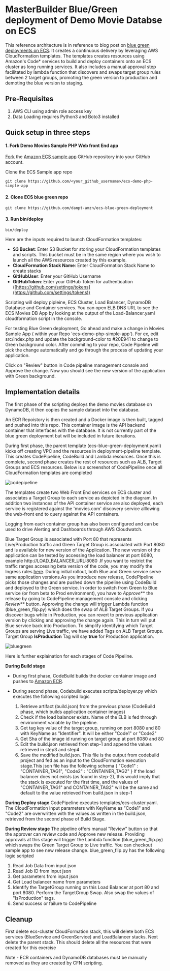 
# MasterBuilder Blue/Green deployment of Demo Movie Databse on ECS

This reference architecture is in reference to blog post on [blue green deployments on ECS](https://aws.amazon.com/blogs/compute/bluegreen-deployments-with-amazon-ecs/). It creates a continuous delivery by leveraging AWS CloudFormation templates. The templates creates resources using Amazon's Code* services to build and deploy containers onto an ECS cluster as long running services. It also includes a manual approval step facilitated by lambda function that discovers and swaps target group rules between 2 target groups, promoting the green version to production and demoting the blue version to staging.

## Pre-Requisites
1) AWS CLI using admin role access key
2) Data Loading requires Python3 and Boto3 installed 


## Quick setup in three steps

#### 1. Fork Demo Movies Sample PHP Web front End app

[Fork](https://help.github.com/articles/fork-a-repo/) the [Amazon ECS sample app](https://github.com/danpt-amzn/ecs-demo-php-simple-app) GitHub repository into your GitHub account.

Clone the ECS Sample app repo 
```console
git clone https://github.com/<your_github_username>/ecs-demo-php-simple-app
```

#### 2. Clone ECS blue green repo

```console
git clone https://github.com/danpt-amzn/ecs-blue-green-deployment
```

#### 3. Run bin/deploy
```console
bin/deploy
```

Here are the inputs required to launch CloudFormation templates:
  * **S3 Bucket**: Enter S3 Bucket for storing your CloudFormation templates and scripts. This bucket must be in the same region where you wish to launch all the AWS resources created by this example.
  * **CloudFormation Stack Name**: Enter CloudFormation Stack Name to create stacks
  * **GitHubUser**: Enter your GitHub Username
  * **GitHubToken**: Enter your GitHub Token for authentication ([https://github.com/settings/tokens](https://github.com/settings/tokens))

Scripting will deploy pipleine, ECS Cluster, Load Balancer, DynamoDB Database and Container services.
You can open ELB DNS URL to see the ECS Movies DB App by looking at the output of the Load-Balancer.yaml cloudformation script in the console.

For testing Blue Green deployment, Go ahead and make a change in Movies Sample App ( within your Repo 'ecs-demo-php-simple-app'). For ex, edit src/index.php and update the background-color to #20E941 to change to Green background color. After commiting to your repo, Code Pipeline will pick the change automatically and go through the process of updating your application. 

Click on "Review" button in Code pipeline management console and Approve the change. Now you should see the new version of the application with Green background. 

## Implementation details
The first phase of the scripting deploys the demo movies database on DynamoDB, it then copies the sample dataset into the database.

An ECR Repoistory is then created and a Docker image is then built, tagged and pushed into this repo. This container image is the API backend container that interfaces with the database. It is not currently part of the blue green deployment but will be included in future iterations.

During first phase, the parent template (ecs-blue-green-deployment.yaml) kicks off creating VPC and the resources in deployment-pipeline template.
This creates CodePipeline, CodeBuild and Lambda resources. Once this is complete, second phase creates the rest of resources such as ALB,
Target Groups and ECS resources. Below is a screenshot of CodePipeline once all CloudFormation templates are completed

![codepipeline](images/codepipeline1.png)

The templates create two Web Front End services on ECS cluster and associates a Target Group to each service as depicted in the diagram. In addition two instances of the API container service are also deployed, each service is registered against the 'movies.com' discovery service alllowing the web-front end to query against the API containers.

Logging from each container group has also been configured and can be used to drive Alerting and Dashboards through AWS Cloudwatch.

Blue Target Group is associated with Port 80 that represents Live/Production traffic and Green Target Group is associated with Port 8080 and is available for new version of the Application.
The new version of the application can be tested by accessing the load balancer at port 8080, example http://LOAD_BALANCER_URL:8080 .If you want to restrict the traffic ranges accessing beta version of the code, you may modify the Ingress rules [here](https://github.com/awslabs/ecs-blue-green-deployment/blob/master/templates/load-balancer.yaml#L30).
During initial rollout, both Blue and Green service serve same application versions.As you introduce new release, CodePipeline picks those changes and are pushed down the pipeline using CodeBuild and deployed to the Green service. In order to switch from Green to Blue service (or from beta to Prod environment), you have to _Approve_** the release by going to CodePipeline management console and clicking _Review_** button. Approving the change will trigger Lambda function (blue_green_flip.py) which does the swap of ALB Target Groups. If you discover bugs while in Production, you can revert to previous application version by clicking and approving the change again. This in turn will put Blue service back into Production. To simplify identifying which Target Groups are serving Live traffic, we have added Tags on ALB Target Groups. Target Group **IsProduction** Tag will say **true** for Production application.

![bluegreen](images/ecs-bluegreen.png)

Here is further explaination for each stages of Code Pipeline.  

**During Build stage**

* During first phase, CodeBuild builds the docker container image and pushes to [Amazon ECR](https://aws.amazon.com/ecr/).
 
* During second phase, Codebuild executes scripts/deployer.py which executes the following scripted logic

  1. Retrieve artifact (build.json) from the previous phase (CodeBuild phase, which builds application container images)
  2. Check if the load balancer exists. Name of the ELB is fed through environment variable by the pipeline.
  3. Get tag key value of the target group, running on port 8080 and 80 with KeyName as "Identifier". It will be either "Code1" or "Code2"
  4. Get Sha of the image id running on target group at port 8080 and 80
  5. Edit the build.json retrieved from step-1 and append the values retrieved in step3 and step4
  6. Save the modified build.json. This file is the output from codebuild project and fed as an input to the CloudFormation
     execution stage.This json file has the following schema
      {
        "Code1" : "CONTAINER_TAG1",
        "Code2" : "CONTAINER_TAG2"
      }
  If the load balancer does not exists (as found in step-2), this would imply that the stack is executed for the first time, and the values of "CONTAINER_TAG1" and CONTAINER_TAG2" will be the same and default to the
  value retrieved from build.json in step-1

**During Deploy stage** 
CodePipeline executes templates/ecs-cluster.yaml. The CloudFormation input parameters with KeyName as "Code1" and "Code2" are overwritten with the values as written in the build.json, retrieved from the second phase of Build Stage.

**During Review stage** 
The pipeline offers manual "Review" button so that the approver can review code and Approve new release.
Providing approvals at this stage will trigger the Lambda function (blue_green_flip.py) which swaps the Green Target Group to Live traffic. You can checkout sample app to see new release change. blue_green_flip.py has the following logic scripted

   1. Read Job Data from input json
   2. Read Job ID from input json
   3. Get parameters from input json
   4. Get Load balancer name from parameters
   5. Identify the TargetGroup running on this Load Balancer at port 80 and port 8080. Perform the TargetGroup Swap. Also swap the values of "IsProduction" tags.
   6. Send success or failure to CodePipeline

## Cleanup
First delete ecs-cluster CloudFormation stack, this will delete both ECS services (BlueService and GreenService) and LoadBalancer stacks. Next delete the parent stack. This should delete all the resources that were created for this exercise 

Note - ECR containers and DynamoDB databases must be manually removed as they are created by CFN scripting.


